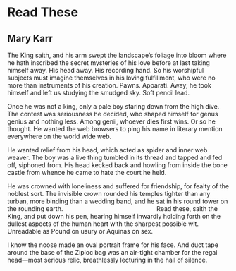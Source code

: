# Read These
## Mary Karr
The King saith, and his arm swept the landscape’s foliage into bloom
where he hath inscribed the secret mysteries of his love
before at last taking himself away. His head away. His
recording hand. So his worshipful subjects must imagine
themselves in his loving fulfillment, who were no more
than instruments of his creation. Pawns.
Apparati. Away, he took himself and left us
studying the smudged sky. Soft pencil lead.

Once he was not a king, only a pale boy staring down
from the high dive. The contest was seriousness
he decided, who shaped himself for genus genius
and nothing less. Among genii, whoever dies first wins.
Or so he thought. He wanted the web browsers to ping
his name in literary mention everywhere on the world wide web.

He wanted relief from his head, which acted as spider
and inner web weaver. The boy was a live thing tumbled in its thread
and tapped and fed off, siphoned from. His head kecked back
and howling from inside the bone castle from whence he came
to hate the court he held.

He was crowned with loneliness
and suffered for friendship, for fealty
of the noblest sort. The invisible crown
rounded his temples tighter than any turban,
more binding than a wedding band,
and he sat in his round tower
on the rounding earth.
                                                     Read these,
saith the King, and put down his pen, hearing
himself inwardly holding forth on the dullest
aspects of the human heart
with the sharpest possible wit. Unreadable
as Pound on usury or Aquinas on sex.

I know the noose made an oval portrait frame for his face.
And duct tape around the base of the Ziploc
bag was an air-tight chamber
for the regal head—most serious relic,
breathlessly lecturing in the hall of silence.